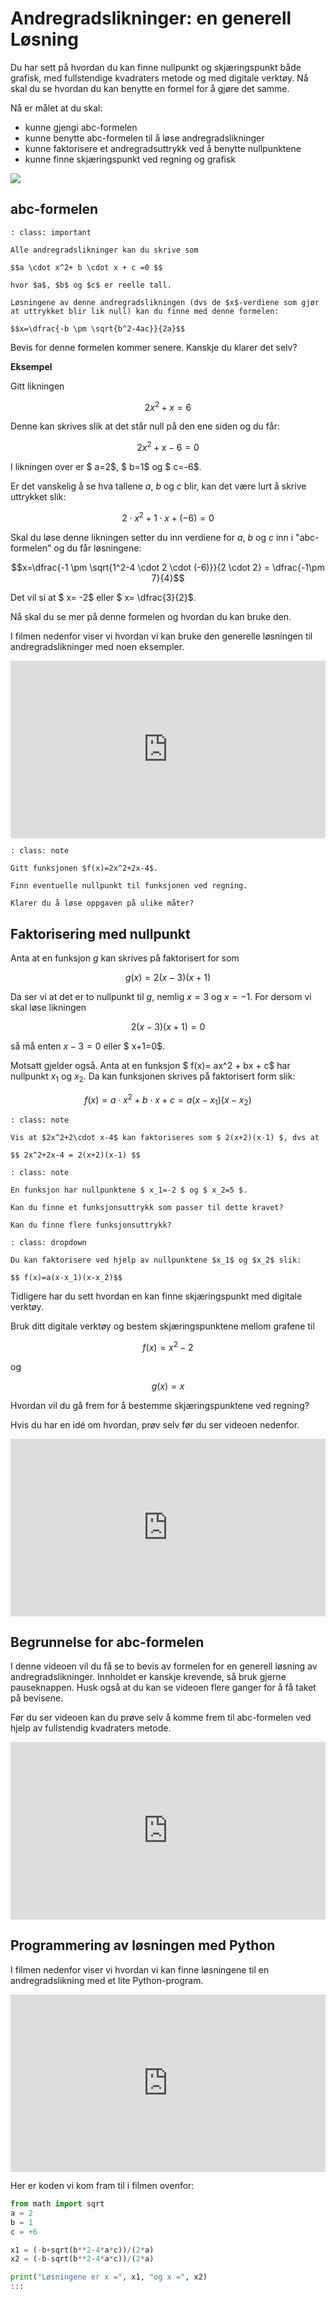 # Andregradslikninger: en generell Løsning

Du har sett på hvordan du kan finne nullpunkt og skjæringspunkt både grafisk, med fullstendige kvadraters metode og med digitale verktøy. Nå skal du se hvordan du kan benytte en formel for å gjøre det samme.

Nå er målet at du skal: 

* kunne gjengi abc-formelen
* kunne benytte abc-formelen til å løse andregradslikninger
* kunne faktorisere et andregradsuttrykk ved å benytte nullpunktene
* kunne finne skjæringspunkt ved regning og grafisk

![](/bilder/neven-krcmarek-145603-unsplash.jpg)

## abc-formelen

```{admonition} abc-formelen
: class: important

Alle andregradslikninger kan du skrive som 

$$a \cdot x^2+ b \cdot x + c =0 $$ 

hvor $a$, $b$ og $c$ er reelle tall.

Løsningene av denne andregradslikningen (dvs de $x$-verdiene som gjør at uttrykket blir lik null) kan du finne med denne formelen:

$$x=\dfrac{-b \pm \sqrt{b^2-4ac}}{2a}$$

```

Bevis for denne formelen kommer senere. Kanskje du klarer det selv?

**Eksempel**

Gitt likningen 

$$2x^2 +x =6$$

Denne kan skrives slik at det står null på den ene siden og du får:

$$2x^2+x-6 = 0$$

I likningen over er $ a=2$, $ b=1$ og $ c=-6$. 

Er det vanskelig å se hva tallene $a$, $b$ og $c$ blir, kan det være lurt å skrive uttrykket slik: 

$$ 2 \cdot x^2+ 1 \cdot x+( -6) =0 $$

Skal du løse denne likningen setter du inn verdiene for $a$, $b$ og $c$ inn i "abc-formelen" og du får løsningene:

$$x=\dfrac{-1 \pm \sqrt{1^2-4 \cdot 2 \cdot (-6)}}{2 \cdot 2} = \dfrac{-1\pm 7}{4}$$

Det vil si at $ x= -2$ eller $ x= \dfrac{3}{2}$. 

Nå skal du se mer på denne formelen og hvordan du kan bruke den.

 I filmen nedenfor viser vi hvordan vi kan bruke den generelle løsningen til andregradslikninger med noen eksempler. 

 <div style="padding:56.25% 0 0 0;position:relative;"><iframe src="https://player.vimeo.com/video/82217854?h=57f6aa0caa&title=0&byline=0&portrait=0" style="position:absolute;top:0;left:0;width:100%;height:100%;" frameborder="0" allow="autoplay; fullscreen; picture-in-picture" allowfullscreen></iframe></div><script src="https://player.vimeo.com/api/player.js"></script>

 ```{admonition} Oppgave 1 
: class: note

Gitt funksjonen $f(x)=2x^2+2x-4$.

Finn eventuelle nullpunkt til funksjonen ved regning.

Klarer du å løse oppgaven på ulike måter?
```

## Faktorisering med nullpunkt

Anta at en funksjon $g$ kan skrives på faktorisert for som 

$$ g(x)= 2(x-3)(x+1) $$

Da ser vi at det er to nullpunkt til $g$, nemlig $x=3$ og $x=-1$. For dersom vi skal løse likningen

$$ 2(x-3)(x+1)=0$$

så må enten $x-3=0$ eller $ x+1=0$. 

Motsatt gjelder også. Anta at en funksjon  $ f(x)= ax^2 + bx + c$ har nullpunkt $x_1$ og $x_2$. Da kan funksjonen skrives på faktorisert form slik:

$$f(x)= a \cdot x^2+ b \cdot x +c = a(x-x_1)(x-x_2)$$


```{admonition} Oppgave 2
: class: note

Vis at $2x^2+2\cdot x-4$ kan faktoriseres som $ 2(x+2)(x-1) $, dvs at

$$ 2x^2+2x-4 = 2(x+2)(x-1) $$

```

```{admonition} Oppgave 3
: class: note

En funksjon har nullpunktene $ x_1=-2 $ og $ x_2=5 $.

Kan du finne et funksjonsuttrykk som passer til dette kravet?

Kan du finne flere funksjonsuttrykk?
```

```{admonition} Tips
: class: dropdown

Du kan faktorisere ved hjelp av nullpunktene $x_1$ og $x_2$ slik:

$$ f(x)=a(x-x_1)(x-x_2)$$

```


Tidligere har du sett hvordan en kan finne skjæringspunkt med digitale verktøy.

Bruk ditt digitale verktøy og bestem skjæringspunktene mellom grafene til 

$$f(x)=x^2-2$$

og 
 
$$g(x)=x$$

Hvordan vil du gå frem for å bestemme skjæringspunktene ved regning?

Hvis du har en idé om hvordan, prøv selv før du ser videoen nedenfor. 



<div style="padding:56.25% 0 0 0;position:relative;"><iframe src="https://player.vimeo.com/video/82224973?h=45a58b61b1&title=0&byline=0&portrait=0" style="position:absolute;top:0;left:0;width:100%;height:100%;" frameborder="0" allow="autoplay; fullscreen; picture-in-picture" allowfullscreen></iframe></div><script src="https://player.vimeo.com/api/player.js"></script>

## Begrunnelse for abc-formelen

I denne videoen vil du få se to bevis av formelen for en generell løsning av andregradslikninger. Innholdet er kanskje krevende, så bruk gjerne pauseknappen. Husk også at du kan se videoen flere ganger for å få taket på bevisene.

Før du ser videoen kan du prøve selv å komme frem til abc-formelen ved hjelp av fullstendig kvadraters metode. 

<div style="padding:56.25% 0 0 0;position:relative;"><iframe src="https://player.vimeo.com/video/82283437?h=296f4260cf&title=0&byline=0&portrait=0" style="position:absolute;top:0;left:0;width:100%;height:100%;" frameborder="0" allow="autoplay; fullscreen; picture-in-picture" allowfullscreen></iframe></div><script src="https://player.vimeo.com/api/player.js"></script>

## Programmering av løsningen med Python

I filmen nedenfor viser vi hvordan vi kan finne løsningene til en andregradslikning med et lite Python-program. 

<div style="padding:56.25% 0 0 0;position:relative;"><iframe src="https://player.vimeo.com/video/478476163?h=1887a1a01f&title=0&byline=0&portrait=0" style="position:absolute;top:0;left:0;width:100%;height:100%;" frameborder="0" allow="autoplay; fullscreen; picture-in-picture" allowfullscreen></iframe></div><script src="https://player.vimeo.com/api/player.js"></script>

Her er koden vi kom fram til i filmen ovenfor: 

```python
from math import sqrt 
a = 2
b = 1
c = +6

x1 = (-b+sqrt(b**2-4*a*c))/(2*a)
x2 = (-b-sqrt(b**2-4*a*c))/(2*a)

print("Løsningene er x =", x1, "og x =", x2)
:::